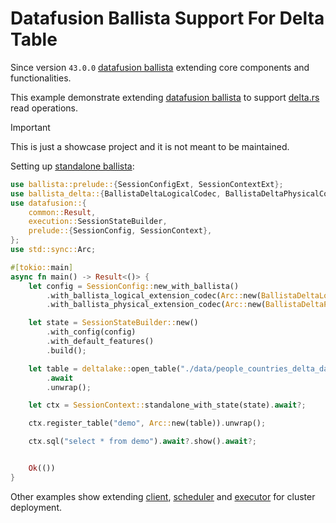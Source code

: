 # Datafusion Ballista Support For Delta Table

Since version `43.0.0` [datafusion ballista](https://github.com/apache/datafusion-ballista) extending core components and functionalities.

This example demonstrate extending [datafusion ballista](https://github.com/apache/datafusion-ballista) to support [delta.rs](https://delta-io.github.io/delta-rs/) read operations.

> [!IMPORTANT]
> This is just a showcase project and it is not meant to be maintained.

Setting up [standalone ballista](examples/standalone.rs):

```rust
use ballista::prelude::{SessionConfigExt, SessionContextExt};
use ballista_delta::{BallistaDeltaLogicalCodec, BallistaDeltaPhysicalCodec};
use datafusion::{
    common::Result,
    execution::SessionStateBuilder,
    prelude::{SessionConfig, SessionContext},
};
use std::sync::Arc;

#[tokio::main]
async fn main() -> Result<()> {
    let config = SessionConfig::new_with_ballista()
        .with_ballista_logical_extension_codec(Arc::new(BallistaDeltaLogicalCodec::default()))
        .with_ballista_physical_extension_codec(Arc::new(BallistaDeltaPhysicalCodec::default()));

    let state = SessionStateBuilder::new()
        .with_config(config)
        .with_default_features()
        .build();

    let table = deltalake::open_table("./data/people_countries_delta_dask")
        .await
        .unwrap();

    let ctx = SessionContext::standalone_with_state(state).await?;

    ctx.register_table("demo", Arc::new(table)).unwrap();

    ctx.sql("select * from demo").await?.show().await?;


    Ok(())
}
```

Other examples show extending [client](examples/cluster_client.rs), [scheduler](examples/cluster_scheduler.rs)
and [executor](examples/cluster_executor.rs) for cluster deployment.
